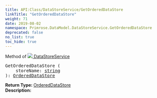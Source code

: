 ```yaml
---
title: API:Class/DataStoreService/GetOrderedDataStore
linkTitle: "GetOrderedDataStore"
weight: 71
date: 2019-08-02
namespace: Primrose.DataModel.DataStoreService.GetOrderedDataStore
deprecated: false
no_list: true
toc_hide: true
---
```

Method of <a href="/docs/api-reference/Class/DataStoreService"><img src="/icons/silk/database_save.png"/>&nbsp;DataStoreService</a>
<pre class="method-declaration">
GetOrderedDataStore (
    storeName: <a class="type" href="/docs/api-reference/System/string">string</a>
): <a class="type" href="/docs/api-reference/Class/OrderedDataStore">OrderedDataStore</a></pre>
<b>Return Type: </b>
<a class="type" href="/docs/api-reference/Class/OrderedDataStore">OrderedDataStore</a>
<br/>
<b>Description: </b>